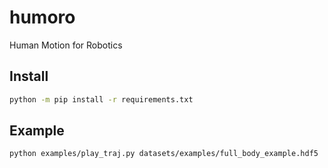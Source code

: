 # humoro
Human Motion for Robotics

## Install
```bash
python -m pip install -r requirements.txt
```

## Example
```bash
python examples/play_traj.py datasets/examples/full_body_example.hdf5  # playback example motion data
```
